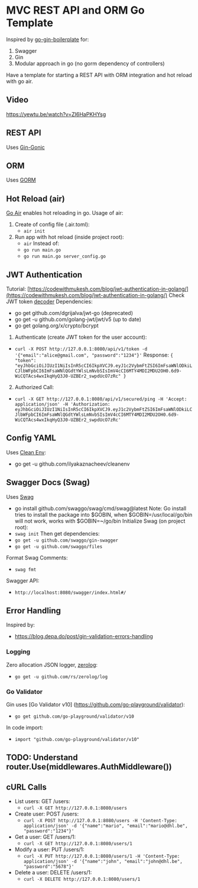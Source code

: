 # MVC REST API and ORM Go Template

Inspired by [go-gin-boilerplate](https://github.com/vsouza/go-gin-boilerplate)
for:

1. Swagger
2. Gin
3. Modular approach in go (no gorm dependency of controllers)

Have a template for starting a REST API with ORM integration and hot reload with go air.

## Video

https://yewtu.be/watch?v=ZI6HaPKHYsg

## REST API

Uses [Gin-Gonic](https://gin-gonic.com/docs/)

## ORM

Uses [GORM](https://gorm.io/)

## Hot Reload (air)

[Go Air](https://github.com/cosmtrek/air) enables hot reloading in go.
Usage of air:

1. Create of config file (.air.toml):
   - `air init`
2. Run app with hot reload (inside project root):
   - `air`
     Instead of:
   - `go run main.go`
   - `go run main.go server_config.go`

## JWT Authentication

Tutorial: [https://codewithmukesh.com/blog/jwt-authentication-in-golang/](https://codewithmukesh.com/blog/jwt-authentication-in-golang/)
Check JWT token [decoder](https://jwt.io/)
Dependencies:

- go get github.com/dgrijalva/jwt-go (deprecated)
- go get -u github.com/golang-jwt/jwt/v5 (up to date)
- go get golang.org/x/crypto/bcrypt

1. Authenticate (create JWT token for the user account):

- `curl -X POST http://127.0.0.1:8080/api/v1/token -d '{"email":"alice@gmail.com", "password":"1234"}'`
  Response:
  `{
  "token": "eyJhbGciOiJIUzI1NiIsInR5cCI6IkpXVCJ9.eyJ1c2VybmFtZSI6ImFsaWNlODkiLCJlbWFpbCI6ImFsaWNlQGdtYWlsLmNvbSIsImV4cCI6MTY4MDI2MDU2OH0.6d9-WiCQTAcs4wxIkqHyQ3J0-UZBEr2_swpdUcO7zRc"
}`

2. Authorized Call:

- `curl -X GET http://127.0.0.1:8080/api/v1/secured/ping -H 'Accept: application/json' -H 'Authorization: eyJhbGciOiJIUzI1NiIsInR5cCI6IkpXVCJ9.eyJ1c2VybmFtZSI6ImFsaWNlODkiLCJlbWFpbCI6ImFsaWNlQGdtYWlsLmNvbSIsImV4cCI6MTY4MDI2MDU2OH0.6d9-WiCQTAcs4wxIkqHyQ3J0-UZBEr2_swpdUcO7zRc'`

## Config YAML

Uses [Clean Env](https://github.com/ilyakaznacheev/cleanenv):

- go get -u github.com/ilyakaznacheev/cleanenv

## Swagger Docs (Swag)

Uses [Swag](https://github.com/swaggo/swag#how-to-use-it-with-gin)

- go install github.com/swaggo/swag/cmd/swag@latest
  Note: Go install tries to install the package into $GOBIN, when $GOBIN=/usr/local/go/bin will not work, works with $GOBIN=~/go/bin
  Initialize Swag (on project root):
- `swag init`
  Then get dependencies:
- `go get -u github.com/swaggo/gin-swagger`
- `go get -u github.com/swaggo/files`

Format Swag Comments:

- `swag fmt`

Swagger API:

- `http://localhost:8080/swagger/index.html#/`

## Error Handling

Inspired by:

- https://blog.depa.do/post/gin-validation-errors-handling

### Logging

Zero allocation JSON logger, [zerolog](https://github.com/rs/zerolog):

- `go get -u github.com/rs/zerolog/log`

### Go Validator

Gin uses [Go Validator v10] (https://github.com/go-playground/validator):

- `go get github.com/go-playground/validator/v10`

In code import:

- `import "github.com/go-playground/validator/v10" `

## TODO: Understand router.Use(middlewares.AuthMiddleware())

## cURL Calls

- List users: GET /users:
  - `curl -X GET http://127.0.0.1:8080/users`
- Create user: POST /users:
  - `curl -X POST http://127.0.0.1:8080/users -H 'Content-Type: application/json' -d '{"name":"mario", "email":"mario@dhl.be", "password":"1234"}'`
- Get a user: GET /users/1:
  - `curl -X GET http://127.0.0.1:8080/users/1`
- Modify a user: PUT /users/1:
  - `curl -X PUT http://127.0.0.1:8080/users/1 -H 'Content-Type: application/json' -d '{"name":"john", "email":"john@dhl.be", "password":"5678"}'`
- Delete a user: DELETE /users/1:
  - `curl -X DELETE http://127.0.0.1:8080/users/1`
